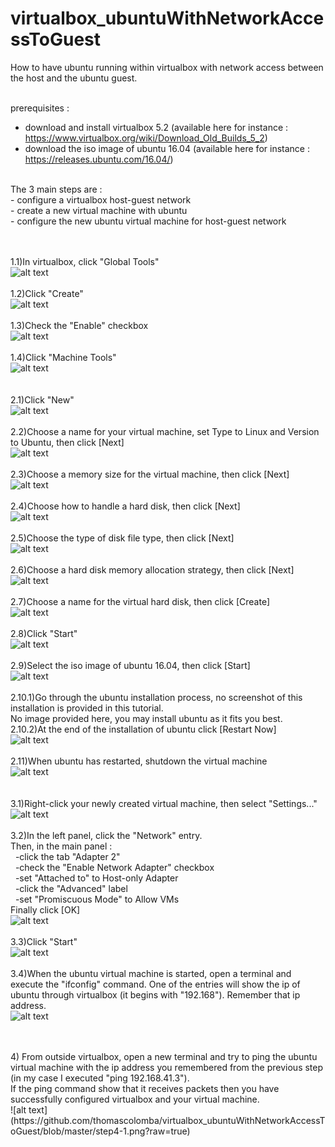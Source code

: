 # virtualbox_ubuntuWithNetworkAccessToGuest

How to have ubuntu running within virtualbox with network access between the host and the ubuntu guest.<br/>
<br/>

prerequisites :<br/>
- download and install virtualbox 5.2 (available here for instance : https://www.virtualbox.org/wiki/Download_Old_Builds_5_2)<br/>
- download the iso image of ubuntu 16.04 (available here for instance : https://releases.ubuntu.com/16.04/)<br/>
<br/>
The 3 main steps are :<br/>
- configure a virtualbox host-guest network<br/>
- create a new virtual machine with ubuntu<br/>
- configure the new ubuntu virtual machine for host-guest network<br/>
<br/>
<br/>

1.1)In virtualbox, click "Global Tools"<br/>
![alt text](https://github.com/thomascolomba/virtualbox_ubuntuWithNetworkAccessToGuest/blob/master/step1-1.png?raw=true)<br/><br/>
1.2)Click "Create"<br/>
![alt text](https://github.com/thomascolomba/virtualbox_ubuntuWithNetworkAccessToGuest/blob/master/step1-2.png?raw=true)<br/><br/>
1.3)Check the "Enable" checkbox<br/>
![alt text](https://github.com/thomascolomba/virtualbox_ubuntuWithNetworkAccessToGuest/blob/master/step1-3.png?raw=true)<br/><br/>
1.4)Click "Machine Tools"<br/>
![alt text](https://github.com/thomascolomba/virtualbox_ubuntuWithNetworkAccessToGuest/blob/master/step1-4.png?raw=true)<br/><br/>
<br/>
2.1)Click "New"<br/>
![alt text](https://github.com/thomascolomba/virtualbox_ubuntuWithNetworkAccessToGuest/blob/master/step2-1.png?raw=true)<br/><br/>
2.2)Choose a name for your virtual machine, set Type to Linux and Version to Ubuntu, then click [Next]<br/>
![alt text](https://github.com/thomascolomba/virtualbox_ubuntuWithNetworkAccessToGuest/blob/master/step2-2.png?raw=true)<br/><br/>
2.3)Choose a memory size for the virtual machine, then click [Next]<br/>
![alt text](https://github.com/thomascolomba/virtualbox_ubuntuWithNetworkAccessToGuest/blob/master/step2-3.png?raw=true)<br/><br/>
2.4)Choose how to handle a hard disk, then click [Next]<br/>
![alt text](https://github.com/thomascolomba/virtualbox_ubuntuWithNetworkAccessToGuest/blob/master/step2-4.png?raw=true)<br/><br/>
2.5)Choose the type of disk file type, then click [Next]<br/>
![alt text](https://github.com/thomascolomba/virtualbox_ubuntuWithNetworkAccessToGuest/blob/master/step2-5.png?raw=true)<br/><br/>
2.6)Choose a hard disk memory allocation strategy, then click [Next]<br/>
![alt text](https://github.com/thomascolomba/virtualbox_ubuntuWithNetworkAccessToGuest/blob/master/step2-6.png?raw=true)<br/><br/>
2.7)Choose a name for the virtual hard disk, then click [Create]<br/>
![alt text](https://github.com/thomascolomba/virtualbox_ubuntuWithNetworkAccessToGuest/blob/master/step2-7.png?raw=true)<br/><br/>
2.8)Click "Start"<br/>
![alt text](https://github.com/thomascolomba/virtualbox_ubuntuWithNetworkAccessToGuest/blob/master/step2-8.png?raw=true)<br/><br/>
2.9)Select the iso image of ubuntu 16.04, then click [Start]<br/>
![alt text](https://github.com/thomascolomba/virtualbox_ubuntuWithNetworkAccessToGuest/blob/master/step2-9.png?raw=true)<br/><br/>
2.10.1)Go through the ubuntu installation process, no screenshot of this installation is provided in this tutorial.<br/>
No image provided here, you may install ubuntu as it fits you best.<br/>
2.10.2)At the end of the installation of ubuntu click [Restart Now]<br/>
![alt text](https://github.com/thomascolomba/virtualbox_ubuntuWithNetworkAccessToGuest/blob/master/step2-10.png?raw=true)<br/><br/>
2.11)When ubuntu has restarted, shutdown the virtual machine<br/>
![alt text](https://github.com/thomascolomba/virtualbox_ubuntuWithNetworkAccessToGuest/blob/master/step2-11.png?raw=true)<br/><br/>
<br/>
3.1)Right-click your newly created virtual machine, then select "Settings..."<br/>
![alt text](https://github.com/thomascolomba/virtualbox_ubuntuWithNetworkAccessToGuest/blob/master/step3-1.png?raw=true)<br/><br/>
3.2)In the left panel, click the "Network" entry.<br/>
Then, in the main panel :<br/>
&nbsp;&nbsp;-click the tab "Adapter 2"<br/>
&nbsp;&nbsp;-check the "Enable Network Adapter" checkbox<br/>
&nbsp;&nbsp;-set "Attached to" to Host-only Adapter<br/>
&nbsp;&nbsp;-click the "Advanced" label<br/>
&nbsp;&nbsp;-set "Promiscuous Mode" to Allow VMs<br/>
Finally click [OK]<br/>
![alt text](https://github.com/thomascolomba/virtualbox_ubuntuWithNetworkAccessToGuest/blob/master/step3-2.png?raw=true)<br/><br/>
3.3)Click "Start"<br/>
![alt text](https://github.com/thomascolomba/virtualbox_ubuntuWithNetworkAccessToGuest/blob/master/step3-3.png?raw=true)<br/><br/>
3.4)When the ubuntu virtual machine is started, open a terminal and execute the "ifconfig" command. One of the entries will show the ip of ubuntu through virtualbox (it begins with "192.168"). Remember that ip address.<br/>
![alt text](https://github.com/thomascolomba/virtualbox_ubuntuWithNetworkAccessToGuest/blob/master/step3-4.png?raw=true)<br/><br/>

<br/>
4) From outside virtualbox, open a new terminal and try to ping the ubuntu virtual machine with the ip address you remembered from the previous step (in my case I executed "ping 192.168.41.3").<br/>
If the ping command show that it receives packets then you have successfully configured virtualbox and your virtual machine.<br/>
![alt text](https://github.com/thomascolomba/virtualbox_ubuntuWithNetworkAccessToGuest/blob/master/step4-1.png?raw=true)<br/><br/>
